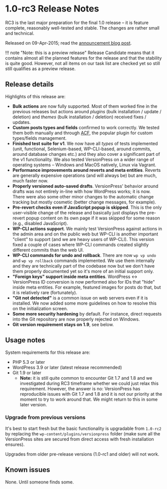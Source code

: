 # 1.0-rc3 Release Notes

RC3 is the last major preparation for the final 1.0 release – it is feature complete, reasonably well-tested and stable. The changes are rather small and technical.

Released on 09-Apr-2015; read the [announcement blog post](https://blog.versionpress.net/2015/04/1-0-rc3-released-and-available-for-anyone-to-test/).

!!! note "Note: this is a preview release"
    Release Candidate means that it contains almost all the planned features for the release and that the stability is quite good. However, not all items on our task list are checked yet so still still qualifies as a preview release.

## Release details

Highlights of this release are:

- **Bulk actions** are now fully supported. Most of them worked fine in the previous releases but actions around *plugins* (bulk installation / update / deletion) and *themes* (bulk installation / deletion) received fixes / updates.
- **Custom posts types and fields** confirmed to work correctly. We tested them both manually and through [ACF](http://www.advancedcustomfields.com/), the popular plugin for custom types/fields management.
- **Finished test suite for v1**. We now have all *types* of tests implemented (unit, functional, Selenium-based, WP-CLI-based, around commits, around database changes etc.) and they also cover a significant part of the v1 functionality. We also tested VersionPress on a wider range of operating systems – Windows and MacOS natively, Linux via Vagrant.
- **Performance improvements around reverts and meta entities**. Reverts are generally expensive operations (and will always be) but are much, much faster now.
- **Properly versioned auto-saved drafts**. VersionPress' behavior around drafts was not entirely in-line with how WordPress works; it is now. There were also some other minor changes to the automatic change tracking but mostly cosmetic (better change messages, for example).
- **Pre-revert checks even if JavaScript popup is skipped**. This is the only user-visible change of the release and basically just displays the pre-revert popup content on its own page if it was skipped for some reason (e.g., disabled JavaScript).
- **WP-CLI actions support**. We mainly test VersionPress against actions in the admin area and on the public web but WP-CLI is another important "client" to support (and we are heavy users of WP-CLI). This version fixed a couple of cases where WP-CLI commands created slightly different commits than the web UI.
- **WP-CLI commands for undo and rollback**. There are now `wp vp undo` and `wp vp rollback` commands implemented. We use them internally and they are technically part of the codebase now but we don't have them properly documented yet so it's more of an initial support only.
- **"Foreign keys" support inside meta entities**. WordPress <-> VersionPress ID conversion is now performed also for IDs that "hide" inside meta entities. For example, featured images for posts do that, but it is relatively rare (fortunately).
- **"Git not detected"** is a common issue on web servers even if it is installed. We now added some more guidelines on how to resolve this on the initialization screen.
- **Some more security hardening** by default. For instance, direct requests into the Git repository are now properly rejected on Windows.
- **Git version requirement stays on 1.9**, see below.

## Usage notes

System requirements for this release are:

- PHP 5.3 or later
- WordPress 3.9 or later (latest release recommended)
- Git 1.9 or later
    - **Note:** it is still quite common to encounter Git 1.7 and 1.8 and we investigated during RC3 timeframe whether we could just relax this requirement. However, the answer is no: VersionPress has reproducible issues with Git 1.7 and 1.8 and it is not our priority at the moment to try to work around that. We might return to this in some later version.

### Upgrade from previous versions

It's best to start fresh but the basic functionality is upgradable from `1.0-rc2` by replacing the `wp-content/plugins/versionpress` folder (make sure all the VersionPress sites are secured from direct access with fresh installation ensures).

Upgrades from older pre-release versions (1.0-rc1 and older) will not work.

## Known issues

None. Until someone finds some.
